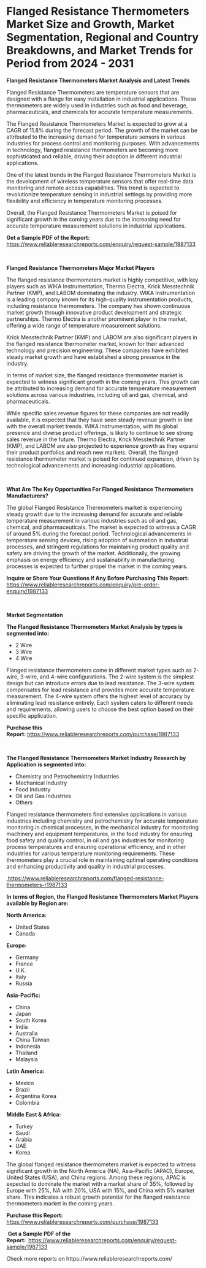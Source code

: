 <p><h1>Flanged Resistance Thermometers Market Size and Growth, Market Segmentation, Regional and Country Breakdowns, and Market Trends for Period from 2024 -  2031</h1></p><p><strong>Flanged Resistance Thermometers Market Analysis and Latest Trends</strong></p>
<p><p>Flanged Resistance Thermometers are temperature sensors that are designed with a flange for easy installation in industrial applications. These thermometers are widely used in industries such as food and beverage, pharmaceuticals, and chemicals for accurate temperature measurements.</p><p>The Flanged Resistance Thermometers Market is expected to grow at a CAGR of 11.8% during the forecast period. The growth of the market can be attributed to the increasing demand for temperature sensors in various industries for process control and monitoring purposes. With advancements in technology, flanged resistance thermometers are becoming more sophisticated and reliable, driving their adoption in different industrial applications.</p><p>One of the latest trends in the Flanged Resistance Thermometers Market is the development of wireless temperature sensors that offer real-time data monitoring and remote access capabilities. This trend is expected to revolutionize temperature sensing in industrial settings by providing more flexibility and efficiency in temperature monitoring processes.</p><p>Overall, the Flanged Resistance Thermometers Market is poised for significant growth in the coming years due to the increasing need for accurate temperature measurement solutions in industrial applications.</p></p>
<p><strong>Get a Sample PDF of the Report:&nbsp;</strong> <a href="https://www.reliableresearchreports.com/enquiry/request-sample/1987133">https://www.reliableresearchreports.com/enquiry/request-sample/1987133</a></p>
<p>&nbsp;</p>
<p><strong>Flanged Resistance Thermometers Major Market Players</strong></p>
<p><p>The flanged resistance thermometers market is highly competitive, with key players such as WIKA Instrumentation, Thermo Electra, Krick Messtechnik Partner (KMP), and LABOM dominating the industry. WIKA Instrumentation is a leading company known for its high-quality instrumentation products, including resistance thermometers. The company has shown continuous market growth through innovative product development and strategic partnerships. Thermo Electra is another prominent player in the market, offering a wide range of temperature measurement solutions. </p><p>Krick Messtechnik Partner (KMP) and LABOM are also significant players in the flanged resistance thermometer market, known for their advanced technology and precision engineering. These companies have exhibited steady market growth and have established a strong presence in the industry.</p><p>In terms of market size, the flanged resistance thermometer market is expected to witness significant growth in the coming years. This growth can be attributed to increasing demand for accurate temperature measurement solutions across various industries, including oil and gas, chemical, and pharmaceuticals.</p><p>While specific sales revenue figures for these companies are not readily available, it is expected that they have seen steady revenue growth in line with the overall market trends. WIKA Instrumentation, with its global presence and diverse product offerings, is likely to continue to see strong sales revenue in the future. Thermo Electra, Krick Messtechnik Partner (KMP), and LABOM are also projected to experience growth as they expand their product portfolios and reach new markets. Overall, the flanged resistance thermometer market is poised for continued expansion, driven by technological advancements and increasing industrial applications.</p></p>
<p>&nbsp;</p>
<p><strong>What Are The Key Opportunities For Flanged Resistance Thermometers Manufacturers?</strong></p>
<p><p>The global Flanged Resistance Thermometers market is experiencing steady growth due to the increasing demand for accurate and reliable temperature measurement in various industries such as oil and gas, chemical, and pharmaceuticals. The market is expected to witness a CAGR of around 5% during the forecast period. Technological advancements in temperature sensing devices, rising adoption of automation in industrial processes, and stringent regulations for maintaining product quality and safety are driving the growth of the market. Additionally, the growing emphasis on energy efficiency and sustainability in manufacturing processes is expected to further propel the market in the coming years.</p></p>
<p><strong>Inquire or Share Your Questions If Any Before Purchasing This Report:</strong> <a href="https://www.reliableresearchreports.com/enquiry/pre-order-enquiry/1987133">https://www.reliableresearchreports.com/enquiry/pre-order-enquiry/1987133</a></p>
<p>&nbsp;</p>
<p><strong>Market Segmentation</strong></p>
<p><strong>The Flanged Resistance Thermometers Market Analysis by types is segmented into:</strong></p>
<p><ul><li>2 Wire</li><li>3 Wire</li><li>4 Wire</li></ul></p>
<p><p>Flanged resistance thermometers come in different market types such as 2-wire, 3-wire, and 4-wire configurations. The 2-wire system is the simplest design but can introduce errors due to lead resistance. The 3-wire system compensates for lead resistance and provides more accurate temperature measurement. The 4-wire system offers the highest level of accuracy by eliminating lead resistance entirely. Each system caters to different needs and requirements, allowing users to choose the best option based on their specific application.</p></p>
<p><strong>Purchase this Report:&nbsp;</strong><a href="https://www.reliableresearchreports.com/purchase/1987133">https://www.reliableresearchreports.com/purchase/1987133</a></p>
<p>&nbsp;</p>
<p><strong>The Flanged Resistance Thermometers Market Industry Research by Application is segmented into:</strong></p>
<p><ul><li>Chemistry and Petrochemistry Industries</li><li>Mechanical Industry</li><li>Food Industry</li><li>Oil and Gas Industries</li><li>Others</li></ul></p>
<p><p>Flanged resistance thermometers find extensive applications in various industries including chemistry and petrochemistry for accurate temperature monitoring in chemical processes, in the mechanical industry for monitoring machinery and equipment temperatures, in the food industry for ensuring food safety and quality control, in oil and gas industries for monitoring process temperatures and ensuring operational efficiency, and in other industries for various temperature monitoring requirements. These thermometers play a crucial role in maintaining optimal operating conditions and enhancing productivity and quality in industrial processes.</p></p>
<p><a href="https://www.reliableresearchreports.com/flanged-resistance-thermometers-r1987133">&nbsp;https://www.reliableresearchreports.com/flanged-resistance-thermometers-r1987133</a></p>
<p><strong>In terms of Region, the Flanged Resistance Thermometers Market Players available by Region are:</strong></p>
<p>
    <p> <strong> North America: </strong>
        <ul>
            <li>United States</li>
            <li>Canada</li>
        </ul>
        </p> 
    <p> <strong> Europe: </strong>
        <ul>
            <li>Germany</li>
            <li>France</li>
            <li>U.K.</li>
            <li>Italy</li>
            <li>Russia</li>
        </ul>
        </p> 
    <p> <strong> Asia-Pacific: </strong>
        <ul>
            <li>China</li>
            <li>Japan</li>
            <li>South Korea</li>
            <li>India</li>
            <li>Australia</li>
            <li>China Taiwan</li>
            <li>Indonesia</li>
            <li>Thailand</li>
            <li>Malaysia</li>
        </ul>
        </p> 
    <p> <strong> Latin America: </strong>
        <ul>
            <li>Mexico</li>
            <li>Brazil</li>
            <li>Argentina Korea</li>
            <li>Colombia</li>
        </ul>
        </p> 
    <p> <strong> Middle East & Africa: </strong>
        <ul>
            <li>Turkey</li>
            <li>Saudi</li>
            <li>Arabia</li>
            <li>UAE</li>
            <li>Korea</li>
        </ul>
    </p>
    </p>
<p><p>The global flanged resistance thermometers market is expected to witness significant growth in the North America (NA), Asia-Pacific (APAC), Europe, United States (USA), and China regions. Among these regions, APAC is expected to dominate the market with a market share of 35%, followed by Europe with 25%, NA with 20%, USA with 15%, and China with 5% market share. This indicates a robust growth potential for the flanged resistance thermometers market in the coming years.</p></p>
<p><strong>Purchase this Report: </strong><a href="https://www.reliableresearchreports.com/purchase/1987133">https://www.reliableresearchreports.com/purchase/1987133</a></p>
<p>&nbsp;<strong>Get a Sample PDF of the Report:&nbsp;&nbsp;</strong><a href="https://www.reliableresearchreports.com/enquiry/request-sample/1987133">https://www.reliableresearchreports.com/enquiry/request-sample/1987133</a></p>
<p><strong></strong></p>
<p>Check more reports on https://www.reliableresearchreports.com/</p>